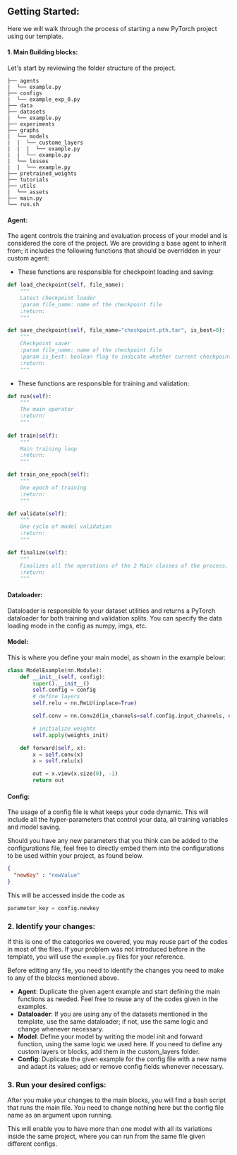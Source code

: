 ## Getting Started:

Here we will walk through the process of starting a new PyTorch project using our template.
#### 1. Main Building blocks:
Let's start by reviewing the folder structure of the project.
```
├── agents
|  └── example.py
├── configs
|  └── example_exp_0.py
├── data
├── datasets
|  └── example.py
├── experiments
├── graphs
|  └── models
|  |  └── custome_layers
|  |  |  └── example.py
|  |  └── example.py
|  └── losses
|  |  └── example.py
├── pretrained_weights
├── tutorials
├── utils
|  └── assets
├── main.py
└── run.sh
```

#### Agent:
The agent controls the training and evaluation process of your model and is considered the core of the project.
We are providing a base agent to inherit from; it includes the following functions that should be overridden in your custom agent:
- These functions are responsible for checkpoint loading and saving:
```python
def load_checkpoint(self, file_name):
    """
    Latest checkpoint loader
    :param file_name: name of the checkpoint file
    :return:
    """

def save_checkpoint(self, file_name="checkpoint.pth.tar", is_best=0):
    """
    Checkpoint saver
    :param file_name: name of the checkpoint file
    :param is_best: boolean flag to indicate whether current checkpoint's metric is the best so far
    :return:
    """
```
- These functions are responsible for training and validation:

```python
def run(self):
    """
    The main operator
    :return:
    """
    
def train(self):
    """
    Main training loop
    :return:
    """

def train_one_epoch(self):
    """
    One epoch of training
    :return:
    """

def validate(self):
    """
    One cycle of model validation
    :return:
    """

def finalize(self):
    """
    Finalizes all the operations of the 2 Main classes of the process, the operator and the data loader
    :return:
    """
```

#### Dataloader:
Dataloader is responsible fo your dataset utilities and returns a PyTorch dataloader for both training and validation splits. You can specify the data loading mode in the config as numpy, imgs, etc.

#### Model:
This is where you define your main model, as shown in the example below:
 
```Python
class ModelExample(nn.Module):
    def __init__(self, config):
        super().__init__()
        self.config = config
        # define layers
        self.relu = nn.ReLU(inplace=True)

        self.conv = nn.Conv2d(in_channels=self.config.input_channels, out_channels=self.config.num_filters, kernel_size=3, stride=1, padding=1, bias=False)

        # initialize weights
        self.apply(weights_init)

    def forward(self, x):
        x = self.conv(x)
        x = self.relu(x)

        out = x.view(x.size(0), -1)
        return out
```

#### Config:
The usage of a config file is what keeps your code dynamic. This will include all the hyper-parameters that control your data, all training variables and model saving.

Should you have any new parameters that you think can be added to the configurations file, feel free to directly embed them into the configurations to be used within your project, as found below.

```json
{
  "newKey" : "newValue"
}
```
This will be accessed inside the code as 
```python 
parameter_key = config.newkey
```

### 2. Identify your changes:
If this is one of the categories we covered, you may reuse part of the codes in most of the files.
If your problem was not introduced before in the template, you will use the ```example.py``` files for your reference.

Before editing any file, you need to identify the changes you need to make to any of the blocks mentioned above.
- **Agent**: Duplicate the given agent example and start defining the main functions as needed. Feel free to reuse any of the codes given in the examples.
- **Dataloader**: If you are using any of the datasets mentioned in the template, use the same dataloader; if not, use the same logic and change whenever necessary.
- **Model**: Define your model by writing the model init and forward function, using the same logic we used here. If you need to define any custom layers or blocks, add them in the custom_layers folder.
- **Config**: Duplicate the given example for the config file with a new name and adapt its values; add or remove config fields whenever necessary.

### 3. Run your desired configs:
After you make your changes to the main blocks, you will find a bash script that runs the main file. You need to change nothing here but the config file name as an argument upon running. 

This will enable you to have more than one model with all its variations inside the same project, where you can run from the same file given different configs.